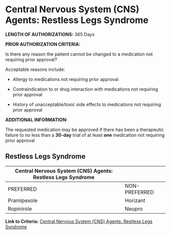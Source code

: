 # Central Nervous System (CNS) Agents: Restless Legs Syndrome

**LENGTH OF AUTHORIZATIONS:**  365 Days

**PRIOR AUTHORIZATION CRITERIA:**

Is there any reason the patient cannot be changed to a medication not requiring prior approval?

Acceptable reasons include:

- Allergy to medications not requiring prior approval

- Contraindication to or drug interaction with medications not requiring prior approval

- History of unacceptable/toxic side effects to medications not requiring prior approval

**ADDITIONAL INFORMATION:**

The requested medication may be approved if there has been a therapeutic failure to no less than a **30-day** trial of at least **one** medication not requiring prior approval

## Restless Legs Syndrome

| Central Nervous System (CNS) Agents: Restless Legs Syndrome  |                         |
|--------------------------------------------------------------|-------------------------|
| PREFERRED                                                    | NON-PREFERRED           |
| Pramipexole                                                  | Horizant                |
| Ropinirole                                                   | Neupro                  |

**Link to Criteria:** [Central Nervous System (CNS) Agents: Restless Legs Syndrome](https://pharmacy.medicaid.ohio.gov/sites/default/files/20220415_UPDL_Criteria_FINAL_.pdf#page=41)
